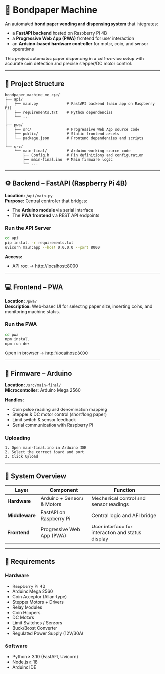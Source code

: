 # 🧾 Bondpaper Machine

An automated **bond paper vending and dispensing system** that integrates:
- a **FastAPI backend** hosted on Raspberry Pi 4B  
- a **Progressive Web App (PWA)** frontend for user interaction  
- an **Arduino-based hardware controller** for motor, coin, and sensor operations  

This project automates paper dispensing in a self-service setup with accurate coin detection and precise stepper/DC motor control.

---

## 📁 Project Structure

```text
bondpaper_machine_me_cpe/
├── api/
│   ├── main.py             # FastAPI backend (main app on Raspberry Pi)
│   ├── requirements.txt    # Python dependencies
│   └── ...
│
├── pwa/
│   ├── src/                # Progressive Web App source code
│   ├── public/             # Static frontend assets
│   └── package.json        # Frontend dependencies and scripts
│
└── src/
    └── main-final/         # Arduino working source code
        ├── Config.h        # Pin definitions and configuration
        ├── main-final.ino  # Main firmware logic
        └── ...
```

---

## ⚙️ Backend – FastAPI (Raspberry Pi 4B)

**Location:** `/api/main.py`  
**Purpose:** Central controller that bridges:
- The **Arduino module** via serial interface  
- The **PWA frontend** via REST API endpoints  

### Run the API Server

```bash
cd api
pip install -r requirements.txt
uvicorn main:app --host 0.0.0.0 --port 8000
```

**Access:**  
- API root → http://localhost:8000  

---

## 💻 Frontend – PWA

**Location:** `/pwa/`  
**Description:** Web-based UI for selecting paper size, inserting coins, and monitoring machine status.

### Run the PWA

```bash
cd pwa
npm install
npm run dev
```

Open in browser → [http://localhost:3000](http://localhost:3000)

---

## 🔩 Firmware – Arduino

**Location:** `/src/main-final/`  
**Microcontroller:** Arduino Mega 2560  

**Handles:**
- Coin pulse reading and denomination mapping  
- Stepper & DC motor control (short/long paper)  
- Limit switch & sensor feedback  
- Serial communication with Raspberry Pi  

### Uploading

```text
1. Open main-final.ino in Arduino IDE
2. Select the correct board and port
3. Click Upload
```

---

## 🧠 System Overview

| Layer | Component | Function |
|-------|------------|-----------|
| **Hardware** | Arduino + Sensors & Motors | Mechanical control and sensor readings |
| **Middleware** | FastAPI on Raspberry Pi | Central logic and API bridge |
| **Frontend** | Progressive Web App (PWA) | User interface for interaction and status display |

---

## 🧰 Requirements

### Hardware
- Raspberry Pi 4B  
- Arduino Mega 2560 
- Coin Acceptor (Allan-type)  
- Stepper Motors + Drivers  
- Relay Modules
- Coin Hoppers
- DC Motors  
- Limit Switches / Sensors 
- Buck/Boost Converter 
- Regulated Power Supply (12V/30A)

### Software
- Python ≥ 3.10 (FastAPI, Uvicorn)  
- Node.js ≥ 18  
- Arduino IDE
